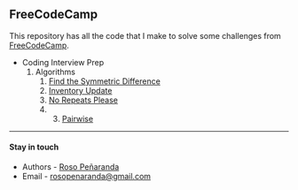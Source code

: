 ## FreeCodeCamp

This repository has all the code that I make to solve some challenges from [FreeCodeCamp](https://www.freecodecamp.org).

- Coding Interview Prep
  1. Algorithms
     1. [Find the Symmetric Difference](https://github.com/RosoPenaranda/freecodecamp/tree/master/Coding-Interview-Prep/Algorithms/Find%20the%20Symmetric%20Difference)
     2. [Inventory Update](https://github.com/RosoPenaranda/freecodecamp/tree/master/Coding-Interview-Prep/Algorithms/Inventory%20Update)
     3. [No Repeats Please](https://github.com/RosoPenaranda/freecodecamp/tree/master/Coding-Interview-Prep/Algorithms/No%20Repeats%20Please)
     4. 3. [Pairwise](https://github.com/RosoPenaranda/freecodecamp/tree/master/Coding-Interview-Prep/Algorithms/Pairwise)

---

#### Stay in touch

- Authors - [Roso Peñaranda](https://github.com/RosoPenaranda/)
- Email - rosopenaranda@gmail.com
